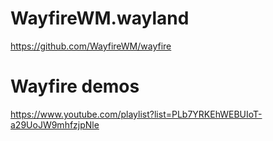 # WayfireWM.wayland
https://github.com/WayfireWM/wayfire

# Wayfire demos
https://www.youtube.com/playlist?list=PLb7YRKEhWEBUIoT-a29UoJW9mhfzjpNle
